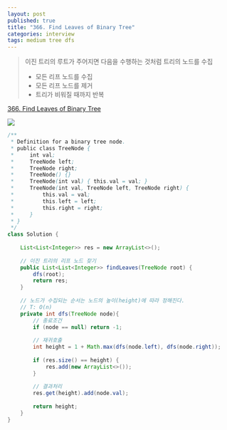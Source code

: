 ```yaml
---
layout: post
published: true
title: "366. Find Leaves of Binary Tree"
categories: interview
tags: medium tree dfs
---
```


> 이진 트리의 루트가 주어지면 다음을 수행하는 것처럼 트리의 노드를 수집
> - 모든 리프 노드를 수집  
> - 모든 리프 노드를 제거  
> - 트리가 비워질 때까지 반복  

[366. Find Leaves of Binary Tree](https://leetcode.com/problems/find-leaves-of-binary-tree/)

![](https://assets.leetcode.com/uploads/2021/03/16/remleaves-tree.jpg)

```java
/**
 * Definition for a binary tree node.
 * public class TreeNode {
 *     int val;
 *     TreeNode left;
 *     TreeNode right;
 *     TreeNode() {}
 *     TreeNode(int val) { this.val = val; }
 *     TreeNode(int val, TreeNode left, TreeNode right) {
 *         this.val = val;
 *         this.left = left;
 *         this.right = right;
 *     }
 * }
 */
class Solution {
    
    List<List<Integer>> res = new ArrayList<>();
    
    // 이진 트리의 리프 노드 찾기
    public List<List<Integer>> findLeaves(TreeNode root) {
        dfs(root);
        return res;
    }
    
    // 노드가 수집되는 순서는 노드의 높이(height)에 따라 정해진다.
    // T: O(n)
    private int dfs(TreeNode node){
        // 종료조건
        if (node == null) return -1;
        
        // 재귀호출
        int height = 1 + Math.max(dfs(node.left), dfs(node.right));
        
        if (res.size() == height) {
            res.add(new ArrayList<>());
        }
        
        // 결과처리
        res.get(height).add(node.val);
        
        return height;
    }
}
```